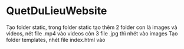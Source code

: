 # QuetDuLieuWebsite
Tạo folder static, trong folder static tạo thêm 2 folder con là images và videos, nét file .mp4 vào videos còn 3 file .jpg thì nhét vào images
Tạo folder templates, nhét file index.html vào
